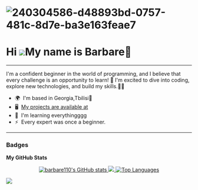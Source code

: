 # ![240304586-d48893bd-0757-481c-8d7e-ba3e163feae7](https://github.com/user-attachments/assets/4d997102-cf73-42ee-8863-87ab80353328)

Hi ![](https://user-images.githubusercontent.com/18350557/176309783-0785949b-9127-417c-8b55-ab5a4333674e.gif)My name is Barbare💖
===========================================================================================================================================
--------------------------------

I'm a confident beginner in the world of programming, and I believe that every challenge is an opportunity to learn! 🩷 I'm excited to dive into coding, explore new technologies, and build my skills.🩷🩷

* 🌍  I'm based in Georgia,Tbilisi🩷
* 🖥️  [My projects are available at](http://https://github.com/barbare110/GOA.git)
* 🧠  I'm learning everythingggg
* ⚡  Every expert was once a beginner.
--------------------------------
### Badges

<b>My GitHub Stats</b>

<p style="text-align: center;">
    <a href="http://www.github.com/barbare110">
        <img src="https://github-readme-stats.vercel.app/api?username=barbare110&show_icons=true&hide=&count_private=true&title_color=14b8a6&text_color=14b8a6&icon_color=14b8a6&bg_color=000000&hide_border=true&show_icons=true" alt="barbare110's GitHub stats" />
    </a>

<a href="http://www.github.com/barbare110">
        <img src="https://github-readme-streak-stats.herokuapp.com/?user=barbare110&stroke=14b8a6&background=000000&ring=14b8a6&fire=14b8a6&currStreakNum=14b8a6&currStreakLabel=14b8a6&sideNums=14b8a6&sideLabels=14b8a6&dates=14b8a6&hide_border=true" />
    </a>

 <a href="https://github.com/barbare110">
        <img src="https://github-readme-stats.vercel.app/api/top-langs/?username=barbare110&langs_count=10&title_color=14b8a6&text_color=14b8a6&icon_color=14b8a6&bg_color=000000&hide_border=true&locale=en&custom_title=Top%20%Languages" alt="Top Languages" />
    </a>
</p>

<img src="https://github.com/punitkmryh/punitkmryh/raw/master/wave.svg" style="max-width: 100%; text-align: center; display: block;">
